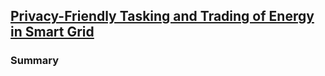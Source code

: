 ## [Privacy-Friendly Tasking and Trading of Energy in Smart Grid](http://dl.acm.org/citation.cfm?id=2480488)


### Summary
